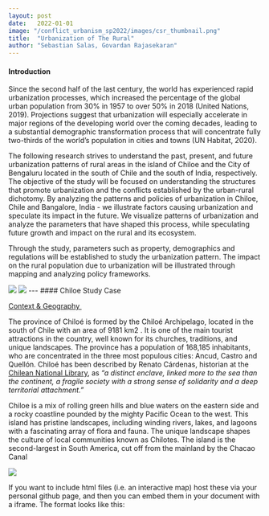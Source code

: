 ```yaml
---
layout: post
date:   2022-01-01
image: "/conflict_urbanism_sp2022/images/csr_thumbnail.png"
title:  "Urbanization of The Rural"
author: "Sebastian Salas, Govardan Rajasekaran"
---
```

#### Introduction

<p><span style="font-weight: 400;">Since the second half of the last century, the world has experienced rapid urbanization processes, which increased the percentage of the global urban population from 30% in 1957 to over 50% in 2018 (United Nations, 2019). Projections suggest that urbanization will especially accelerate in major regions of the developing world over the coming decades, leading to a substantial demographic transformation process that will concentrate fully two-thirds of the world&rsquo;s population in cities and towns (UN Habitat, 2020).</span></p>
<p><span style="font-weight: 400;">The following research strives to understand the past, present, and</span><span style="font-weight: 400;"> future urbanization patterns of rural areas in the island of Chiloe and the City of Bengaluru located in the south of Chile and the south of India</span><span style="font-weight: 400;">, respectively. The objective of the study will be focused on understanding the structures that promote urbanization and the conflicts established by the urban-rural dichotomy. By analyzing the patterns and policies of urbanization in Chiloe, Chile and Bangalore, India - we illustrate factors causing urbanization and speculate its impact in the future. We visualize patterns of urbanization and analyze the parameters that have shaped this process, while speculating future growth and impact on the rural and its ecosystem.&nbsp;</span></p>
<p><span style="font-weight: 400;">Through the study, parameters such as property, demographics and regulations will be established to study the urbanization pattern. The impact on the rural population due to urbanization will be illustrated through mapping and analyzing policy frameworks.</span></p>

<img src= "/conflict_urbanism_sp2022/images/0.1_World%20Map_UrbanizationRural.jpg">
<img src= "/conflict_urbanism_sp2022/images/0.2_World%20Map_UrbanizationRural.jpg">
---
#### Chiloe Study Case 

<p><span style="text-decoration: underline;"><span style="font-weight: 400;">Context &amp; Geography&nbsp;</span></span></p>
<p><span style="font-weight: 400;">The province of Chilo&eacute; is formed by the Chilo&eacute; Archipelago, located in the south of Chile with an area of 9181 km2 . It is one of the main tourist attractions in the country, well known for its churches, traditions, and unique landscapes. The province has a population of 168,185 inhabitants, who are concentrated in the three most populous cities: Ancud, Castro and Quell&oacute;n. Chilo&eacute; has been described by Renato C&aacute;rdenas, historian at the </span><a href="https://en.wikipedia.org/wiki/Biblioteca_Nacional_de_Chile"><span style="font-weight: 400;">Chilean National Library</span></a><span style="font-weight: 400;">, as </span><i><span style="font-weight: 400;">&ldquo;</span></i><em><span style="font-weight: 400;">a distinct enclave, linked more to the sea than the continent, a fragile society with a strong sense of solidarity and a deep territorial attachment.&rdquo;</span></em></p>
<p><span style="font-weight: 400;">Chiloe is a mix of rolling green hills and blue waters on the eastern side and a rocky coastline pounded by the mighty Pacific Ocean to the west. This island has pristine landscapes, including winding rivers, lakes, and lagoons with a fascinating array of flora and fauna. The unique landscape shapes the culture of local communities known as Chilotes. The island is the second-largest in South America, cut off from the mainland by the Chacao Canal</span></p>

<img src= "/conflict_urbanism_sp2022/images/0.3_Chiloe_UrbanizationRural.jpg">

If you want to include html files (i.e. an interactive map) host these via your personal github page, and then you can embed them in your document with a iframe. The format looks like this:  
